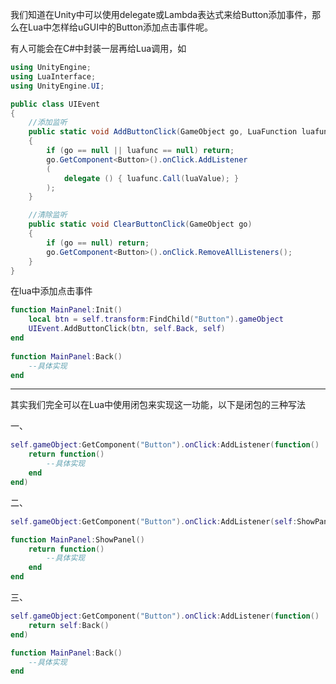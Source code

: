 我们知道在Unity中可以使用delegate或Lambda表达式来给Button添加事件，那么在Lua中怎样给uGUI中的Button添加点击事件呢。

有人可能会在C#中封装一层再给Lua调用，如
```csharp
using UnityEngine;
using LuaInterface;
using UnityEngine.UI;

public class UIEvent
{
    //添加监听
    public static void AddButtonClick(GameObject go, LuaFunction luafunc, LuaTable luaValue)
    {
        if (go == null || luafunc == null) return;
        go.GetComponent<Button>().onClick.AddListener
        (
            delegate () { luafunc.Call(luaValue); }
        );
    }

    //清除监听
    public static void ClearButtonClick(GameObject go)
    {
        if (go == null) return;
        go.GetComponent<Button>().onClick.RemoveAllListeners();
    }
}
```
在lua中添加点击事件
```lua
function MainPanel:Init()
	local btn = self.transform:FindChild("Button").gameObject
	UIEvent.AddButtonClick(btn, self.Back, self)
end
 
function MainPanel:Back()
    --具体实现
end
```
---
其实我们完全可以在Lua中使用闭包来实现这一功能，以下是闭包的三种写法

一、
```lua
self.gameObject:GetComponent("Button").onClick:AddListener(function()
    return function()
        --具体实现
    end
end)
```
二、
```lua
self.gameObject:GetComponent("Button").onClick:AddListener(self:ShowPanel());

function MainPanel:ShowPanel()
    return function()
        --具体实现
    end
end
```
三、
```lua
self.gameObject:GetComponent("Button").onClick:AddListener(function()
    return self:Back()
end)

function MainPanel:Back()
    --具体实现
end
```

